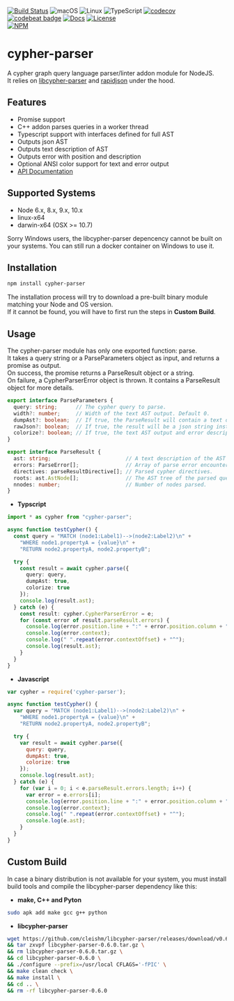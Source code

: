 [![Build Status](https://api.travis-ci.com/Loupi/node-cypher-parser.svg)](https://travis-ci.com/Loupi/node-cypher-parser)
![macOS](https://img.shields.io/badge/os-macOS-green.svg?style=flat)
![Linux](https://img.shields.io/badge/os-linux-green.svg?style=flat)
![TypeScript](https://badges.frapsoft.com/typescript/version/typescript-next.svg?v=101)
[![codecov](https://codecov.io/gh/Loupi/node-cypher-parser/branch/master/graph/badge.svg)](https://codecov.io/gh/Loupi/node-cypher-parser)
[![codebeat badge](https://codebeat.co/badges/f4125e60-0caf-423d-8848-4d3bb180eb33)](https://codebeat.co/projects/github-com-loupi-node-cypher-parser-master)
[![Docs](https://img.shields.io/badge/docs-typedoc-1FBCE4.svg)](https://rawgit.com/Loupi/node-cypher-parser/master/docs/index.html)
[![License](https://img.shields.io/badge/License-Apache%202.0-blue.svg)](https://opensource.org/licenses/Apache-2.0)  
[![NPM](https://nodei.co/npm/cypher-parser.png)](https://npmjs.org/package/cypher-parser)

# cypher-parser
A cypher graph query language parser/linter addon module for NodeJS.  
It relies on [libcypher-parser](https://github.com/cleishm/libcypher-parser) and [rapidjson](https://github.com/Tencent/rapidjson) under the hood.

## Features

* Promise support
* C++ addon parses queries in a worker thread
* Typescript support with interfaces defined for full AST
* Outputs json AST
* Outputs text description of AST
* Outputs error with position and description
* Optional ANSI color support for text and error output
* [API Documentation](https://rawgit.com/Loupi/node-cypher-parser/master/docs/index.html)

## Supported Systems
- Node 6.x, 8.x, 9.x, 10.x
- linux-x64
- darwin-x64 (OSX >= 10.7)

Sorry Windows users, the libcypher-parser depencency cannot be built on your systems.  You can still run a docker container on Windows to use it.

## Installation
```sh
npm install cypher-parser
```
The installation process will try to download a pre-built binary module matching your Node and OS version.  
If it cannot be found, you will have to first run the steps in **Custom Build**.

## Usage

The cypher-parser module has only one exported function: parse.  
It takes a query string or a ParseParameters object as input, and returns a promise as output.  
On success, the promise returns a ParseResult object or a string.  
On failure, a CypherParserError object is thrown. It contains a ParseResult object for more details.  

```typescript
export interface ParseParameters {
  query: string;      // The cypher query to parse.
  width?: number;     // Width of the text AST output. Default 0.
  dumpAst?: boolean;  // If true, the ParseResult will contain a text description of the AST tree. Default false.
  rawJson?: boolean;  // If true, the result will be a json string instead of a ParseResult object. Default false.
  colorize?: boolean; // If true, the text AST output and error descriptions will be ANSI colored. Nice for console output.
}
```  

```typescript
export interface ParseResult {
  ast: string;                        // A text description of the AST tree.
  errors: ParseError[];               // Array of parse error encountered.
  directives: parseResultDirective[]; // Parsed cypher directives.
  roots: ast.AstNode[];               // The AST tree of the parsed query. Can be walked by programs. See API doc for details.
  nnodes: number;                     // Number of nodes parsed.
}
```

* **Typscript**
```typescript
import * as cypher from "cypher-parser";

async function testCypher() {
  const query = "MATCH (node1:Label1)-->(node2:Label2)\n" +
    "WHERE node1.propertyA = {value}\n" +
    "RETURN node2.propertyA, node2.propertyB";

  try {
    const result = await cypher.parse({
      query: query,
      dumpAst: true,
      colorize: true
    });
    console.log(result.ast);
  } catch (e) {
    const result: cypher.CypherParserError = e;
    for (const error of result.parseResult.errors) {
      console.log(error.position.line + ":" + error.position.column + ": " + error.message);
      console.log(error.context);
      console.log(" ".repeat(error.contextOffset) + "^");
      console.log(result.ast);
    }
  }
}
```

* **Javascript**
```Javascript
var cypher = require('cypher-parser');

async function testCypher() {
  var query = "MATCH (node1:Label1)-->(node2:Label2)\n" +
    "WHERE node1.propertyA = {value}\n" +
    "RETURN node2.propertyA, node2.propertyB";

  try {
    var result = await cypher.parse({
      query: query,
      dumpAst: true,
      colorize: true
    });
    console.log(result.ast);
  } catch (e) {
    for (var i = 0; i < e.parseResult.errors.length; i++) {
      var error = e.errors[i];
      console.log(error.position.line + ":" + error.position.column + ": " + error.message);
      console.log(error.context);
      console.log(" ".repeat(error.contextOffset) + "^");
      console.log(e.ast);
    }
  }
}
```

## Custom Build
In case a binary distribution is not available for your system, you must install build tools and compile the libcypher-parser dependency like this:

* **make, C++ and Pyton**
```sh
sudo apk add make gcc g++ python
```

* **libcypher-parser**
```sh
wget https://github.com/cleishm/libcypher-parser/releases/download/v0.6.0/libcypher-parser-0.6.0.tar.gz \
&& tar zxvpf libcypher-parser-0.6.0.tar.gz \
&& rm libcypher-parser-0.6.0.tar.gz \
&& cd libcypher-parser-0.6.0 \
&& ./configure --prefix=/usr/local CFLAGS='-fPIC' \
&& make clean check \
&& make install \
&& cd .. \
&& rm -rf libcypher-parser-0.6.0
```
